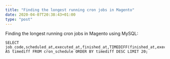 ```yaml
---
title: "Finding the longest running cron jobs in Magento"
date: 2020-04-07T20:38:43+01:00
type: "post"
---
```


Finding the longest running cron jobs in Magento using MySQL:

```
SELECT job_code,scheduled_at,executed_at,finished_at,TIMEDIFF(finished_at,executed_at) AS timediff FROM cron_schedule ORDER BY timediff DESC LIMIT 20;
```
